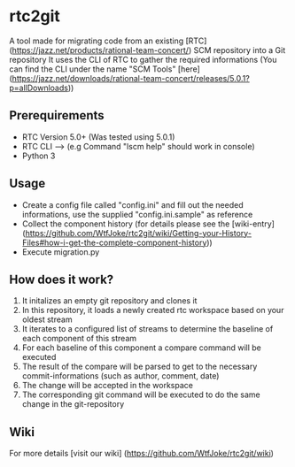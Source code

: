 # rtc2git
A tool made for migrating code from an existing [RTC] (https://jazz.net/products/rational-team-concert/) SCM repository into a Git repository
It uses the CLI of RTC to gather the required informations (You can find the CLI under the name "SCM Tools" [here] (https://jazz.net/downloads/rational-team-concert/releases/5.0.1?p=allDownloads))

## Prerequirements
<ul>
<li> RTC Version 5.0+ (Was tested using 5.0.1) </li> 
<li> RTC CLI --> (e.g Command "lscm help" should work in console) </li>
<li> Python 3 </li>
</ul>

## Usage
- Create a config file called "config.ini" and fill out the needed informations, use the supplied "config.ini.sample" as reference
- Collect the component history (for details please see the [wiki-entry] (https://github.com/WtfJoke/rtc2git/wiki/Getting-your-History-Files#how-i-get-the-complete-component-history))
- Execute migration.py


## How does it work?
<ol>
<li>It initalizes an empty git repository and clones it</li>
<li>In this repository, it loads a newly created rtc workspace based on your oldest stream</li>
<li>It iterates to a configured list of streams to determine the baseline of each component of this stream</li>
<li>For each baseline of this component a compare command will be executed</li>
<li>The result of the compare will be parsed to get to the necessary commit-informations (such as author, comment, date)</li>
<li>The change will be accepted in the workspace</li>
<li>The corresponding git command will be executed to do the same change in the git-repository</li>
</ol>


## Wiki
For more details [visit our wiki] (https://github.com/WtfJoke/rtc2git/wiki)
